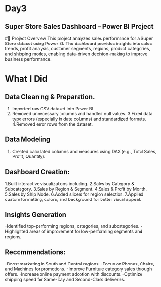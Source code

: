 # Day3

## Super Store Sales Dashboard – Power BI Project
#📌 Project Overview
This project analyzes sales performance for a Super Store dataset using Power BI.
The dashboard provides insights into sales trends, profit analysis, customer segments, regions, product categories, and shipping modes, enabling data-driven decision-making to improve business performance.

# What I Did
## Data Cleaning & Preparation.
1. Imported raw CSV dataset into Power BI.
2. Removed unnecessary columns and handled null values.
3.Fixed data type errors (especially in date columns) and standardized formats.
4.Removed error rows from the dataset.

## Data Modeling
1. Created calculated columns and measures using DAX (e.g., Total Sales, Profit, Quantity).

## Dashboard Creation:
1.Built interactive visualizations including.
2.Sales by Category & Subcategory.
3.Sales by Region & Segment.
4.Sales & Profit by Month.
5.Sales by Ship Mode.
6.Added slicers for region selection.
7.Applied custom formatting, colors, and background for better visual appeal.

## Insights Generation
-Identified top-performing regions, categories, and subcategories.
-Highlighted areas of improvement for low-performing segments and regions.

## Recommendations:

-Boost marketing in South and Central regions.
-Focus on Phones, Chairs, and Machines for promotions.
-Improve Furniture category sales through offers.
-Increase online payment adoption with discounts.
-Optimize shipping speed for Same-Day and Second-Class deliveries.
